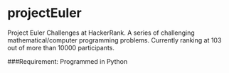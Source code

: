 # projectEuler
Project Euler Challenges at HackerRank. 
A series of challenging mathematical/computer programming problems.
Currently ranking at 103 out of more than 10000 participants.

###Requirement:
Programmed in Python
